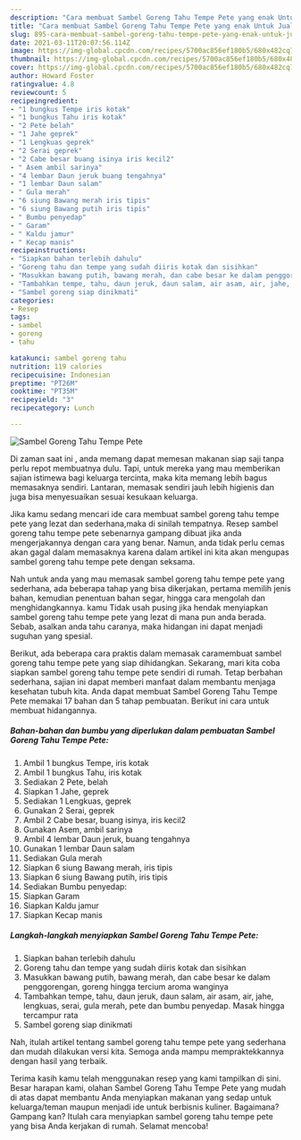 ```yaml
---
description: "Cara membuat Sambel Goreng Tahu Tempe Pete yang enak Untuk Jualan"
title: "Cara membuat Sambel Goreng Tahu Tempe Pete yang enak Untuk Jualan"
slug: 895-cara-membuat-sambel-goreng-tahu-tempe-pete-yang-enak-untuk-jualan
date: 2021-03-11T20:07:56.114Z
image: https://img-global.cpcdn.com/recipes/5700ac856ef180b5/680x482cq70/sambel-goreng-tahu-tempe-pete-foto-resep-utama.jpg
thumbnail: https://img-global.cpcdn.com/recipes/5700ac856ef180b5/680x482cq70/sambel-goreng-tahu-tempe-pete-foto-resep-utama.jpg
cover: https://img-global.cpcdn.com/recipes/5700ac856ef180b5/680x482cq70/sambel-goreng-tahu-tempe-pete-foto-resep-utama.jpg
author: Howard Foster
ratingvalue: 4.8
reviewcount: 5
recipeingredient:
- "1 bungkus Tempe iris kotak"
- "1 bungkus Tahu iris kotak"
- "2 Pete belah"
- "1 Jahe geprek"
- "1 Lengkuas geprek"
- "2 Serai geprek"
- "2 Cabe besar buang isinya iris kecil2"
- " Asem ambil sarinya"
- "4 lembar Daun jeruk buang tengahnya"
- "1 lembar Daun salam"
- " Gula merah"
- "6 siung Bawang merah iris tipis"
- "6 siung Bawang putih iris tipis"
- " Bumbu penyedap"
- " Garam"
- " Kaldu jamur"
- " Kecap manis"
recipeinstructions:
- "Siapkan bahan terlebih dahulu"
- "Goreng tahu dan tempe yang sudah diiris kotak dan sisihkan"
- "Masukkan bawang putih, bawang merah, dan cabe besar ke dalam penggorengan, goreng hingga tercium aroma wanginya"
- "Tambahkan tempe, tahu, daun jeruk, daun salam, air asam, air, jahe, lengkuas, serai, gula merah, pete dan bumbu penyedap. Masak hingga tercampur rata"
- "Sambel goreng siap dinikmati"
categories:
- Resep
tags:
- sambel
- goreng
- tahu

katakunci: sambel goreng tahu 
nutrition: 119 calories
recipecuisine: Indonesian
preptime: "PT26M"
cooktime: "PT35M"
recipeyield: "3"
recipecategory: Lunch

---
```



![Sambel Goreng Tahu Tempe Pete](https://img-global.cpcdn.com/recipes/5700ac856ef180b5/680x482cq70/sambel-goreng-tahu-tempe-pete-foto-resep-utama.jpg)

Di zaman  saat ini , anda memang dapat memesan makanan siap saji tanpa perlu repot membuatnya dulu. Tapi, untuk mereka yang mau memberikan sajian istimewa bagi keluarga tercinta, maka kita memang lebih bagus memasaknya sendiri. Lantaran, memasak sendiri jauh lebih higienis dan juga bisa menyesuaikan sesuai kesukaan keluarga.

Jika kamu sedang mencari ide cara membuat sambel goreng tahu tempe pete yang lezat dan sederhana,maka di sinilah tempatnya. Resep sambel goreng tahu tempe pete  sebenarnya gampang dibuat jika anda mengerjakannya dengan cara yang benar. Namun, anda tidak perlu cemas akan gagal dalam memasaknya 
karena dalam artikel ini kita akan mengupas sambel goreng tahu tempe pete dengan seksama.  



Nah untuk anda yang mau memasak sambel goreng tahu tempe pete yang sederhana, ada beberapa tahap yang bisa dikerjakan, pertama memilih jenis bahan, kemudian penentuan bahan segar, hingga cara mengolah dan menghidangkannya. kamu Tidak usah pusing jika hendak menyiapkan sambel goreng tahu tempe pete yang lezat di mana pun anda berada. Sebab, asalkan anda  tahu caranya, maka hidangan ini dapat menjadi suguhan yang spesial.

Berikut, ada beberapa cara praktis  dalam memasak caramembuat sambel goreng tahu tempe pete yang siap dihidangkan. Sekarang, mari kita coba siapkan sambel goreng tahu tempe pete sendiri di rumah. Tetap berbahan sederhana, sajian ini dapat memberi manfaat dalam membantu menjaga kesehatan tubuh kita. Anda dapat membuat Sambel Goreng Tahu Tempe Pete memakai 17 bahan dan 5 tahap pembuatan. Berikut ini cara untuk membuat hidangannya.

<!--inarticleads1-->

##### Bahan-bahan dan bumbu yang diperlukan dalam pembuatan Sambel Goreng Tahu Tempe Pete:

1. Ambil 1 bungkus Tempe, iris kotak
1. Ambil 1 bungkus Tahu, iris kotak
1. Sediakan 2 Pete, belah
1. Siapkan 1 Jahe, geprek
1. Sediakan 1 Lengkuas, geprek
1. Gunakan 2 Serai, geprek
1. Ambil 2 Cabe besar, buang isinya, iris kecil2
1. Gunakan  Asem, ambil sarinya
1. Ambil 4 lembar Daun jeruk, buang tengahnya
1. Gunakan 1 lembar Daun salam
1. Sediakan  Gula merah
1. Siapkan 6 siung Bawang merah, iris tipis
1. Siapkan 6 siung Bawang putih, iris tipis
1. Sediakan  Bumbu penyedap:
1. Siapkan  Garam
1. Siapkan  Kaldu jamur
1. Siapkan  Kecap manis




<!--inarticleads2-->

##### Langkah-langkah menyiapkan Sambel Goreng Tahu Tempe Pete:

1. Siapkan bahan terlebih dahulu
1. Goreng tahu dan tempe yang sudah diiris kotak dan sisihkan
1. Masukkan bawang putih, bawang merah, dan cabe besar ke dalam penggorengan, goreng hingga tercium aroma wanginya
1. Tambahkan tempe, tahu, daun jeruk, daun salam, air asam, air, jahe, lengkuas, serai, gula merah, pete dan bumbu penyedap. Masak hingga tercampur rata
1. Sambel goreng siap dinikmati




Nah, itulah artikel tentang  sambel goreng tahu tempe pete  yang sederhana dan mudah dilakukan versi kita. Semoga anda mampu mempraktekkannya dengan hasil yang terbaik. 

Terima kasih kamu telah menggunakan resep yang kami tampilkan di sini. Besar harapan kami, olahan  Sambel Goreng Tahu Tempe Pete yang mudah di atas dapat membantu Anda menyiapkan makanan yang sedap untuk keluarga/teman maupun menjadi ide untuk berbisnis kuliner. Bagaimana? Gampang kan? Itulah cara menyiapkan sambel goreng tahu tempe pete yang bisa Anda kerjakan di rumah. Selamat mencoba!

